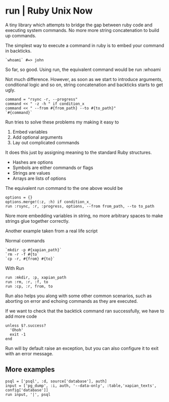 # run | Ruby Unix Now
A tiny library which attempts to bridge the gap between ruby code and executing system commands. No more more string concatenation to build up commands. 

The simplest way to execute a command in ruby is to embed your command in backticks. 

    `whoami` #=> john

So far, so good. Using run, the equivalent command would be 
    run :whoami
  
Not much difference. However, as soon as we start to introduce arguments, conditional logic and so on, string concatenation and backticks starts to get ugly.

    command = "rsync -r, --progress"
    command << " -z -h " if condition_x
    command << " --from #{from_path} --to #{to_path}"
    `#{command}`
  
Run tries to solve these problems my making it easy to

  1. Embed variables
  2. Add optional arguments
  3. Lay out complicated commands

It does this just by assigning meaning to the standard Ruby structures. 
  
  - Hashes are options
  - Symbols are either commands or flags
  - Strings are values
  - Arrays are lists of options

The equivalent run command to the one above would be

    options = {}
    options.merge!(:z, :h) if condition_x_
    run :rsync, :r, :progress, options, --from from_path, --to to_path
  
Nore more embedding variables in string, no more arbitrary spaces to make 
strings glue together correctly.

Another example taken from a real life script

Normal commands
  
    `mkdir -p #{xapian_path}`
    `rm -r -f #{to`
    `cp -r, #{from} #{to}`
  
With Run

    run :mkdir, :p, xapian_path
    run :rm, :r, :f, to
    run :cp, :r, from, to

Run also helps you along with some other common scenarios, such as aborting on error and echoing commands as they are executed. 

If we want to check that the backtick command ran successfully, we have to add more code

    unless $?.success?
      'Ohoh'
      exit -1
    end
  
Run will by default raise an exception, but you can also configure it to exit with an error message.

## More examples

    psql = ['psql', :d, source['database'], auth]
    input = ['pg_dump', :i, auth, '--data-only', :table,'xapian_texts', config['database']]
    run input, '|', psql